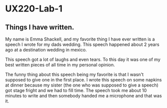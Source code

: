 # UX220-Lab-1
## Things I have written.

My name is Emma Shackell, and my favorite thing I have ever written is a speech I wrote for my dads wedding. This speech happened about 2 years ago at a destination wedding in mexico.

This speech got a lot of laughs and even tears. To this day it was one of my best written pieces of all time in my personal opinion.

The funny thing about this speech being my favorite is that I wasn't supposed to give one in the first place. I wrote this speech on some napkins at dinner because my sister (the one who was supposed to give a speech) got stage fright and we had to fill time. The speech took me about 10 minutes to write and then somebody handed me a microphone and that was it.